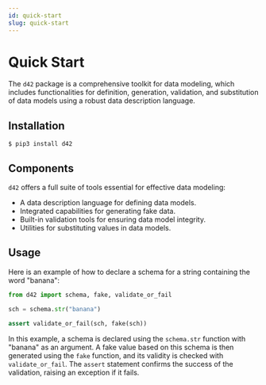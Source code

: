 ```yaml
---
id: quick-start
slug: quick-start
---
```

# Quick Start

The `d42` package is a comprehensive toolkit for data modeling, which includes functionalities for definition, generation, validation, and substitution of data models using a robust data description language.

## Installation

```shell
$ pip3 install d42
```

## Components

`d42` offers a full suite of tools essential for effective data modeling:
- A data description language for defining data models.
- Integrated capabilities for generating fake data.
- Built-in validation tools for ensuring data model integrity.
- Utilities for substituting values in data models.

## Usage

Here is an example of how to declare a schema for a string containing the word "banana":

```python
from d42 import schema, fake, validate_or_fail

sch = schema.str("banana")

assert validate_or_fail(sch, fake(sch))
```

In this example, a schema is declared using the `schema.str` function with "banana" as an argument. A fake value based on this schema is then generated using the `fake` function, and its validity is checked with `validate_or_fail`. The `assert` statement confirms the success of the validation, raising an exception if it fails.

